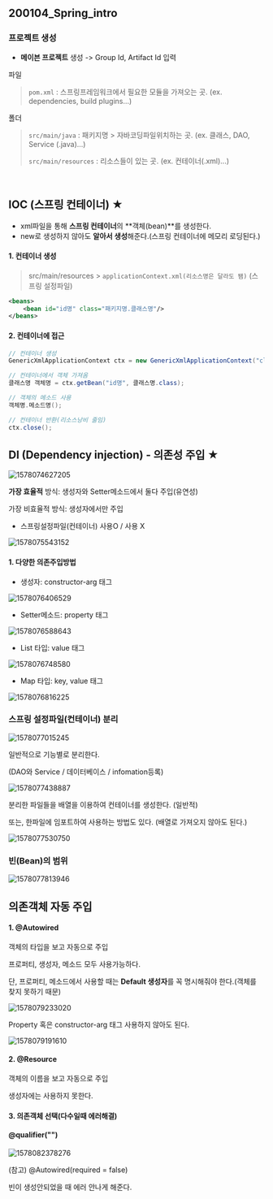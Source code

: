 ## 200104_Spring_intro	



### 프로젝트 생성

- **메이븐 프로젝트** 생성 -> Group Id, Artifact Id 입력

파일

> `pom.xml` : 스프링프레임워크에서 필요한 모듈을 가져오는 곳. (ex. dependencies, build plugins...)

폴더

> `src/main/java` : 패키지명 > 자바코딩파일위치하는 곳. (ex. 클래스, DAO, Service (.java)...)
>
> `src/main/resources` : 리소스들이 있는 곳. (ex. 컨테이너(.xml)...)

​	

## IOC (스프링 컨테이너) ★

- xml파일을 통해 **스프링 컨테이너**의 **객체(bean)**를 생성한다. 
- new로 생성하지 않아도 **알아서 생성**해준다.(스프링 컨테이너에 메모리 로딩된다.)



#### 1. 컨테이너 생성

> src/main/resources > `applicationContext.xml(리소스명은 달라도 됌)` (스프링 설정파일)

```xml
<beans>
	<bean id="id명" class="패키지명.클래스명"/>
</beans>
```

#### 2. 컨테이너에 접근

```java
// 컨테이너 생성
GenericXmlApplicationContext ctx = new GenericXmlApplicationContext("classpath:applicationContext.xml(리소스명)");

// 컨테이너에서 객체 가져옴
클래스명 객체명 = ctx.getBean("id명", 클래스명.class);

// 객체의 메소드 사용
객체명.메소드명();

// 컨테이너 반환(리소스낭비 줄임)
ctx.close(); 
```



## DI (Dependency injection) - 의존성 주입 ★

![1578074627205](C:\Users\eunji_j\AppData\Roaming\Typora\typora-user-images\1578074627205.png)

**가장 효율적** 방식: 생성자와 Setter메소드에서 둘다 주입(유연성)

가장 비효율적 방식: 생성자에서만 주입



- 스프링설정파일(컨테이너) 사용O / 사용 X

![1578075543152](C:\Users\eunji_j\AppData\Roaming\Typora\typora-user-images\1578075543152.png) 



#### 1. 다양한 의존주입방법

- 생성자: constructor-arg 태그

![1578076406529](C:\Users\eunji_j\AppData\Roaming\Typora\typora-user-images\1578076406529.png)
- Setter메소드: property 태그

![1578076588643](C:\Users\eunji_j\AppData\Roaming\Typora\typora-user-images\1578076588643.png)
- List 타입: value 태그

![1578076748580](C:\Users\eunji_j\AppData\Roaming\Typora\typora-user-images\1578076748580.png)
- Map 타입: key, value 태그

![1578076816225](C:\Users\eunji_j\AppData\Roaming\Typora\typora-user-images\1578076816225.png)



### 스프링 설정파일(컨테이너) 분리

![1578077015245](C:\Users\eunji_j\AppData\Roaming\Typora\typora-user-images\1578077015245.png)

일반적으로 기능별로 분리한다. 

(DAO와 Service / 데이터베이스 / infomation등록)

![1578077438887](C:\Users\eunji_j\AppData\Roaming\Typora\typora-user-images\1578077438887.png)

분리한 파일들을 배열을 이용하여 컨테이너를 생성한다. (일반적)

 

또는, 한파일에 임포트하여 사용하는 방법도 있다. (배열로 가져오지 않아도 된다.)

![1578077530750](C:\Users\eunji_j\AppData\Roaming\Typora\typora-user-images\1578077530750.png)



### 빈(Bean)의 범위

![1578077813946](C:\Users\eunji_j\AppData\Roaming\Typora\typora-user-images\1578077813946.png)



## 의존객체 자동 주입

#### 1. @Autowired

객체의 타입을 보고 자동으로 주입

프로퍼티, 생성자, 메소드 모두 사용가능하다.

단, 프로퍼티, 메소드에서 사용할 때는 **Default 생성자**를 꼭 명시해줘야 한다.(객체를 찾지 못하기 때문)

![1578079233020](C:\Users\eunji_j\AppData\Roaming\Typora\typora-user-images\1578079233020.png)

Property 혹은 constructor-arg 태그 사용하지 않아도 된다.

![1578079191610](C:\Users\eunji_j\AppData\Roaming\Typora\typora-user-images\1578079191610.png)

#### 2. @Resource

객체의 이름을 보고 자동으로 주입

생성자에는 사용하지 못한다.



#### 3. 의존객체 선택(다수일때 에러해결)

#### @qualifier("")

![1578082378276](C:\Users\eunji_j\AppData\Roaming\Typora\typora-user-images\1578082378276.png)



(참고) @Autowired(required = false)

빈이 생성안되었을 때 에러 안나게 해준다.
